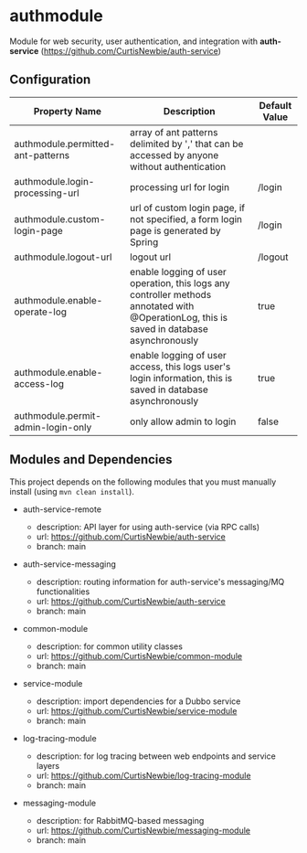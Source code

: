 # authmodule

Module for web security, user authentication, and integration with **auth-service** (https://github.com/CurtisNewbie/auth-service)

## Configuration

Property Name | Description | Default Value
--------------|-------------|---------------
authmodule.permitted-ant-patterns | array of ant patterns delimited by ',' that can be accessed by anyone without authentication | 
authmodule.login-processing-url | processing url for login | /login
authmodule.custom-login-page | url of custom login page, if not specified, a form login page is generated by Spring | /login  
authmodule.logout-url | logout url | /logout 
authmodule.enable-operate-log | enable logging of user operation, this logs any controller methods annotated with @OperationLog, this is saved in database asynchronously | true 
authmodule.enable-access-log | enable logging of user access, this logs user's login information, this is saved in database asynchronously | true
authmodule.permit-admin-login-only | only allow admin to login | false

## Modules and Dependencies

This project depends on the following modules that you must manually install (using `mvn clean install`).

- auth-service-remote
    - description: API layer for using auth-service (via RPC calls)
    - url: https://github.com/CurtisNewbie/auth-service
    - branch: main 

- auth-service-messaging
    - description: routing information for auth-service's messaging/MQ functionalities
    - url: https://github.com/CurtisNewbie/auth-service
    - branch: main 

- common-module
    - description: for common utility classes 
    - url: https://github.com/CurtisNewbie/common-module
    - branch: main

- service-module
    - description: import dependencies for a Dubbo service
    - url: https://github.com/CurtisNewbie/service-module
    - branch: main

- log-tracing-module
    - description: for log tracing between web endpoints and service layers
    - url: https://github.com/CurtisNewbie/log-tracing-module
    - branch: main

- messaging-module
    - description: for RabbitMQ-based messaging 
    - url: https://github.com/CurtisNewbie/messaging-module
    - branch: main